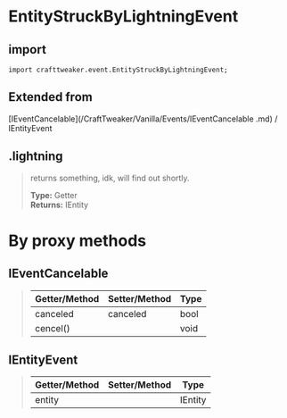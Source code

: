 # EntityStruckByLightningEvent

## import
`import crafttweaker.event.EntityStruckByLightningEvent;`

## Extended from
[IEventCancelable](/CraftTweaker/Vanilla/Events/IEventCancelable .md) / IEntityEvent

## .lightning
> returns something, idk, will find out shortly.
>
> **Type:** Getter  
> **Returns:** IEntity

# By proxy methods

## IEventCancelable
> | Getter/Method   | Setter/Method     | Type                  |
> |-----------------|-------------------|-----------------------|
> | canceled        | canceled          | bool                  |
> | cencel()        |                   | void                  |

## IEntityEvent
> | Getter/Method   | Setter/Method     | Type                  |
> |-----------------|-------------------|-----------------------|
> | entity          |                   | IEntity               |